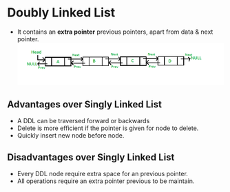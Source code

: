 # Doubly Linked List 
* It contains an **extra pointer** previous pointers, apart from data & next pointer. 
![img](./img/DLL1.png)
 
 ## Advantages over Singly Linked List 
 * A DDL can be traversed forward or backwards
 * Delete is more efficient if the pointer is given for node to delete. 
 * Quickly insert new node before node. 
 
 ## Disadvantages over Singly Linked List 
 * Every DDL node require extra space for an previous pointer. 
 * All operations require an extra pointer previous to be maintain. 

